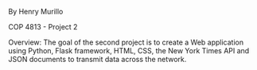 By Henry Murillo

COP 4813 - Project 2

Overview: The goal of the second project is to create a Web application using Python, Flask framework, HTML, CSS, the New York Times API and JSON documents to transmit data across the network.